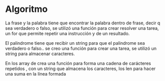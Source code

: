 # Algoritmo
La frase y la palabra tiene que encontrar la palabra dentro de frase, decir q sea verdadero o falso, se utilizó una función para crear resolver una tarea, un for que permite repetir una instrucción y de un resultado.

El palindrome tiene que recibir un string para que el palindrome sea verdadero o falso.. se creo una función para crear una tarea, se utilizó un string  para almacenar caracteres.

En los array de crea una función para forma una cadena de carácteres repetidos , con un string que almacena los caracteres, los len para hacer una suma en la línea formada

